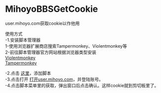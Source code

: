 # MihoyoBBSGetCookie

user.mihoyo.com获取cookie以作他用  

使用方式  
-1.安装脚本管理器  
        1-使用浏览器扩展商店搜索Tampermonkey、Violentmonkey等  
        2-前往脚本管理器官方网站根据浏览器类型安装  
            [Violentmonkey](https://violentmonkey.github.io/get-it/)  
            [Tampermonkey](https://www.tampermonkey.net/)  

-2.点击 [这里](https://jsd.cdn.zzko.cn/gh/a776058959/MihoyoBBSGetCookie@main/mihoyo.com%E8%8E%B7%E5%8F%96cookie.user.js)，添加脚本  
-3.点击打开 [打开user.mihoyo.com](https://user.mihoyo.com/)，并登陆账号。  
-4.点击脚本菜单里的获取，弹出窗口后点击确认。这样cookie就到剪切板里了。  
